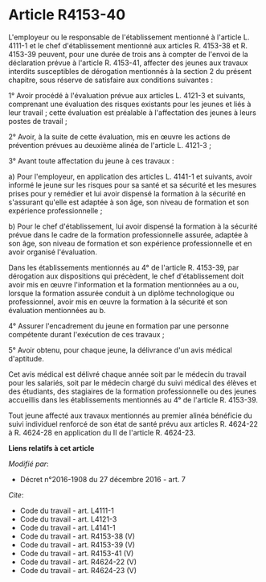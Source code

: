 # Article R4153-40

L'employeur ou le responsable de l'établissement mentionné à l'article L. 4111-1 et le chef d'établissement mentionné aux
articles R. 4153-38 et R. 4153-39 peuvent, pour une durée de trois ans à compter de l'envoi de la déclaration prévue à
l'article R. 4153-41, affecter des jeunes aux travaux interdits susceptibles de dérogation mentionnés à la section 2 du
présent chapitre, sous réserve de satisfaire aux conditions suivantes : 

1° Avoir procédé à l'évaluation prévue aux articles L. 4121-3 et suivants, comprenant une évaluation des risques existants
pour les jeunes et liés à leur travail ; cette évaluation est préalable à l'affectation des jeunes à leurs postes de
travail ; 

2° Avoir, à la suite de cette évaluation, mis en œuvre les actions de prévention prévues au deuxième alinéa de l'article L.
4121-3 ; 

3° Avant toute affectation du jeune à ces travaux : 

a) Pour l'employeur, en application des articles L. 4141-1 et suivants, avoir informé le jeune sur les risques pour sa santé
et sa sécurité et les mesures prises pour y remédier et lui avoir dispensé la formation à la sécurité en s'assurant qu'elle
est adaptée à son âge, son niveau de formation et son expérience professionnelle ; 

b) Pour le chef d'établissement, lui avoir dispensé la formation à la sécurité prévue dans le cadre de la formation
professionnelle assurée, adaptée à son âge, son niveau de formation et son expérience professionnelle et en avoir organisé
l'évaluation. 

Dans les établissements mentionnés au 4° de l'article R. 4153-39, par dérogation aux dispositions qui précèdent, le chef
d'établissement doit avoir mis en œuvre l'information et la formation mentionnées au a ou, lorsque la formation assurée
conduit à un diplôme technologique ou professionnel, avoir mis en œuvre la formation à la sécurité et son évaluation
mentionnées au b. 

4° Assurer l'encadrement du jeune en formation par une personne compétente durant l'exécution de ces travaux ; 

5° Avoir obtenu, pour chaque jeune, la délivrance d'un avis médical d'aptitude. 

Cet avis médical est délivré chaque année soit par le médecin du travail pour les salariés, soit par le médecin chargé du
suivi médical des élèves et des étudiants, des stagiaires de la formation professionnelle ou des jeunes accueillis dans les
établissements mentionnés au 4° de l'article R. 4153-39. 

Tout jeune affecté aux travaux mentionnés au premier alinéa bénéficie du suivi individuel renforcé de son état de santé prévu
aux articles R. 4624-22 à R. 4624-28 en application du II de l'article R. 4624-23.

**Liens relatifs à cet article**

_Modifié par_:

  - Décret n°2016-1908 du 27 décembre 2016 - art. 7

_Cite_:

  - Code du travail - art. L4111-1
  - Code du travail - art. L4121-3
  - Code du travail - art. L4141-1
  - Code du travail - art. R4153-38 (V)
  - Code du travail - art. R4153-39 (V)
  - Code du travail - art. R4153-41 (V)
  - Code du travail - art. R4624-22 (V)
  - Code du travail - art. R4624-23 (V)
